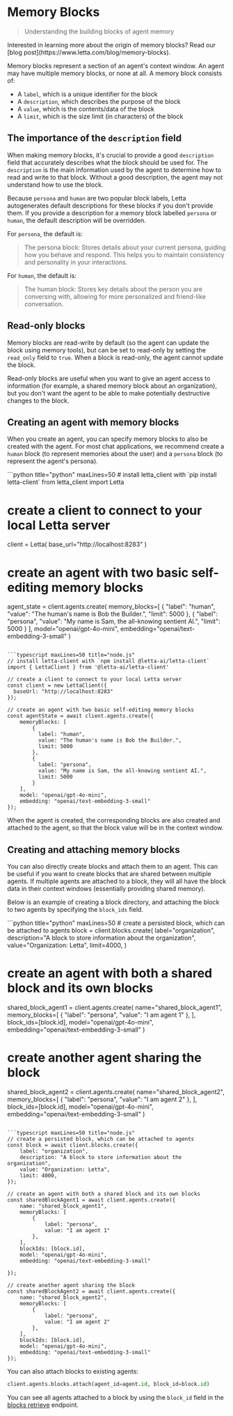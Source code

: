 # Memory Blocks

> Understanding the building blocks of agent memory

<Info>
  Interested in learning more about the origin of memory blocks? Read our [blog post](https://www.letta.com/blog/memory-blocks).
</Info>

Memory blocks represent a section of an agent's context window. An agent may have multiple memory blocks, or none at all. A memory block consists of:

* A `label`, which is a unique identifier for the block
* A `description`, which describes the purpose of the block
* A `value`, which is the contents/data of the block
* A `limit`, which is the size limit (in characters) of the block

## The importance of the `description` field

When making memory blocks, it's crucial to provide a good `description` field that accurately describes what the block should be used for.
The `description` is the main information used by the agent to determine how to read and write to that block. Without a good description, the agent may not understand how to use the block.

Because `persona` and `human` are two popular block labels, Letta autogenerates default descriptions for these blocks if you don't provide them. If you provide a description for a memory block labelled `persona` or `human`, the default description will be overridden.

For `persona`, the default is:

> The persona block: Stores details about your current persona, guiding how you behave and respond. This helps you to maintain consistency and personality in your interactions.

For `human`, the default is:

> The human block: Stores key details about the person you are conversing with, allowing for more personalized and friend-like conversation.

## Read-only blocks

Memory blocks are read-write by default (so the agent can update the block using memory tools), but can be set to read-only by setting the `read_only` field to `true`. When a block is read-only, the agent cannot update the block.

Read-only blocks are useful when you want to give an agent access to information (for example, a shared memory block about an organization), but you don't want the agent to be able to make potentially destructive changes to the block.

## Creating an agent with memory blocks

When you create an agent, you can specify memory blocks to also be created with the agent. For most chat applications, we recommend create a `human` block (to represent memories about the user) and a `persona` block (to represent the agent's persona).

<CodeGroup>
  ```python title="python" maxLines=50
  # install letta_client with `pip install letta-client`
  from letta_client import Letta

  # create a client to connect to your local Letta server
  client = Letta(
    base_url="http://localhost:8283"
  )

  # create an agent with two basic self-editing memory blocks
  agent_state = client.agents.create(
      memory_blocks=[
          {
            "label": "human",
            "value": "The human's name is Bob the Builder.",
            "limit": 5000
          },
          {
            "label": "persona",
            "value": "My name is Sam, the all-knowing sentient AI.",
            "limit": 5000
          }
      ],
      model="openai/gpt-4o-mini",
      embedding="openai/text-embedding-3-small"
  )
  ```

  ```typescript maxLines=50 title="node.js"
  // install letta-client with `npm install @letta-ai/letta-client`
  import { LettaClient } from '@letta-ai/letta-client'

  // create a client to connect to your local Letta server
  const client = new LettaClient({
    baseUrl: "http://localhost:8283"
  });

  // create an agent with two basic self-editing memory blocks
  const agentState = await client.agents.create({
      memoryBlocks: [
          {
            label: "human",
            value: "The human's name is Bob the Builder.",
            limit: 5000
          },
          {
            label: "persona",
            value: "My name is Sam, the all-knowing sentient AI.",
            limit: 5000
          }
      ],
      model: "openai/gpt-4o-mini",
      embedding: "openai/text-embedding-3-small"
  });
  ```
</CodeGroup>

When the agent is created, the corresponding blocks are also created and attached to the agent, so that the block value will be in the context window.

## Creating and attaching memory blocks

You can also directly create blocks and attach them to an agent. This can be useful if you want to create blocks that are shared between multiple agents. If multiple agents are attached to a block, they will all have the block data in their context windows (essentially providing shared memory).

Below is an example of creating a block directory, and attaching the block to two agents by specifying the `block_ids` field.

<CodeGroup>
  ```python title="python" maxLines=50
  # create a persisted block, which can be attached to agents
  block = client.blocks.create(
      label="organization",
      description="A block to store information about the organization",
      value="Organization: Letta",
      limit=4000,
  )

  # create an agent with both a shared block and its own blocks
  shared_block_agent1 = client.agents.create(
      name="shared_block_agent1",
      memory_blocks=[
          {
              "label": "persona",
              "value": "I am agent 1"
          },
      ],
      block_ids=[block.id],
      model="openai/gpt-4o-mini",
      embedding="openai/text-embedding-3-small"
  )

  # create another agent sharing the block
  shared_block_agent2 = client.agents.create(
      name="shared_block_agent2",
      memory_blocks=[
          {
              "label": "persona",
              "value": "I am agent 2"
          },
      ],
      block_ids=[block.id],
      model="openai/gpt-4o-mini",
      embedding="openai/text-embedding-3-small"
  )
  ```

  ```typescript maxLines=50 title="node.js"
  // create a persisted block, which can be attached to agents
  const block = await client.blocks.create({
      label: "organization",
      description: "A block to store information about the organization",
      value: "Organization: Letta",
      limit: 4000,
  });

  // create an agent with both a shared block and its own blocks
  const sharedBlockAgent1 = await client.agents.create({
      name: "shared_block_agent1",
      memoryBlocks: [
          {
              label: "persona",
              value: "I am agent 1"
          },
      ],
      blockIds: [block.id],
      model: "openai/gpt-4o-mini",
      embedding: "openai/text-embedding-3-small"

  });

  // create another agent sharing the block
  const sharedBlockAgent2 = await client.agents.create({
      name: "shared_block_agent2",
      memoryBlocks: [
          {
              label: "persona",
              value: "I am agent 2"
          },
      ],
      blockIds: [block.id],
      model: "openai/gpt-4o-mini",
      embedding: "openai/text-embedding-3-small"
  });
  ```
</CodeGroup>

You can also attach blocks to existing agents:

```python
client.agents.blocks.attach(agent_id=agent.id, block_id=block.id)
```

You can see all agents attached to a block by using the `block_id` field in the [blocks retrieve](/api-reference/blocks/retrieve) endpoint.
